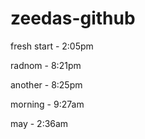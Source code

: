 # zeedas-github

fresh start - 2:05pm

radnom - 8:21pm

another - 8:25pm

morning - 9:27am

may - 2:36am